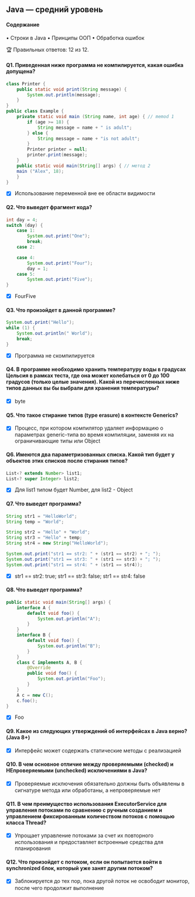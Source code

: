 ## Java — средний уровень

#### Содержание
• Строки в Java
• Принципы ООП
• Обработка ошибок

🏆 Правильных ответов: 12 из 12.

#### Q1. Приведенная ниже программа не компилируется, какая ошибка допущена?
```java
class Printer {
    public static void print(String message) {
        System.out.println(message);
    }
}
public class Example {
    private static void main (String name, int age) { // memod 1
        if (age >= 18) {
            String message = name + " is adult";
        } else {
            String message = name + "is not adult";
        }
        Printer printer = null;
        printer.print(message);
    }
    public static void main(String[] args) { // метод 2
    main ("Alex", 18);
    }
}
```

- [x] Использование переменной вне ее области видимости

#### Q2. Что выведет фрагмент кода?

```java
int day = 4;
switch (day) {
    case 1:
        System.out.print("One");
        break;
    case 2:

    case 4:
        System.out.print("Four");
        day = 1;
    case 5:
        System.out.print("Five");
}
```

- [x] FourFive

#### Q3. Что произойдет в данной программе?

```java
System.out.print("Hello");
while (1) {
    System.out.println(" World");
    break;
}
```

- [x] Программа не скомпилируется

#### Q4. В программе необходимо хранить температуру воды в градусах Цельсия в рамках теста, где она может колебаться от 0 до 100 градусов (только целые значения). Какой из перечисленных ниже типов данных вы бы выбрали для хранения температуры?

- [x] byte

#### Q5. Что такое стирание типов (type erasure) в контексте Generics?

- [x] Процесс, при котором компилятор удаляет информацию о параметрах generic-типа во время компиляции, заменяя их на ограничивающие типы или Object

#### Q6. Имеются два параметризованных списка. Какой тип будет у объектов этих списков после стирания типов?

```java
List‹? extends Number> list1;
List‹? super Integer> list2;
```

- [x] Для list1 типом будет Number, для list2 - Object

#### Q7. Что выведет программа?

```java
String str1 = "HelloWorld";
String temp = "World";

String str2 = "Hello" + "World";
String str3 = "Hello" + temp;
String str4 = new String("HelloWorld");

System.out.print("str1 == str2: " + (str1 == str2) + "; ");
System.out.print("str1 == str3: " + (str1 == str3) + "; ");
System.out.print("str1 == str4: " + (str1 == str4));
```

- [x] str1 == str2: true; str1 == str3: false; str1 == str4: false

#### Q8. Что выведет программа?

```java
public static void main(String[] args) {
    interface A {
        default void foo() {
            System.out.println("A");
        }
    }
    interface B {
        default void foo() {
            System.out.println("B");
        }
    }
    class C implements A, B {
        @Override
        public void foo() {
            System.out.println("Foo");
        }
    }
    A c = new C();
    c.foo();
}
```

- [x] Foo

#### Q9. Какое из следующих утверждений об интерфейсах в Java верно? (Java 8+)

- [x] Интерфейс может содержать статические методы с реализацией

#### Q10. В чем основное отличие между проверяемыми (checked) и НЕпроверяемыми (unchecked) исключениями в Java?

- [x] Проверяемые исключения обязательно должны быть объявлены в сигнатуре метода или обработаны, а непроверяемые нет

#### Q11. В чем преимущество использования ExecutorService для управления потоками по сравнению с ручным созданием и управлением фиксированным количеством потоков с помощью класса Thread?

- [x] Упрощает управление потоками за счет их повторного использования и предоставляет встроенные средства для планирования

#### Q12. Что произойдет с потоком, если он попытается войти в synchronized блок, который уже занят другим потоком?

- [x] Заблокируется до тех пор, пока другой поток не освободит монитор, после чего продолжит выполнение
